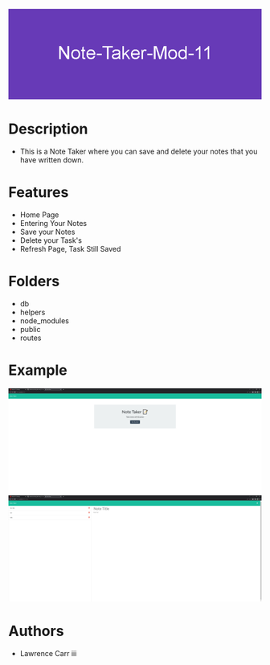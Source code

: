 
![Alt Text](./img/Note-Taker-Mod-11%20(1).png)



# Description
* This is a Note Taker where you can save and delete your notes that you have written down.

# Features
* Home Page
* Entering Your Notes
* Save your Notes
* Delete your Task's
* Refresh Page, Task Still Saved

# Folders
* db
* helpers
* node_modules
* public
* routes

# Example
![Alt Text](./img/Note%20Taker%20-%20Google%20Chrome%209_1_2022%205_03_59%20PM.png)
![Alt Text](./img/Note%20Taker%20-%20Google%20Chrome%209_1_2022%205_04_09%20PM.png)

# Authors
* Lawrence Carr iii